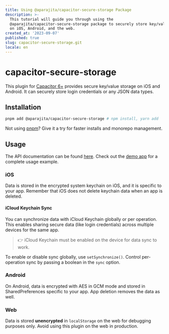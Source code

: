 ```yaml
---
title: Using @aparajita/capacitor-secure-storage Package
description: >-
  This tutorial will guide you through using the
  @aparajita/capacitor-secure-storage package to securely store key/value data
  on iOS, Android, and the web.
created_at: '2023-09-07'
published: true
slug: capacitor-secure-storage.git
locale: en
---
```


# capacitor-secure-storage

This plugin for [Capacitor 6+](https://capacitorjs.com) provides secure key/value storage on iOS and Android. It can securely store login credentials or any JSON data types.

## Installation

```sh
pnpm add @aparajita/capacitor-secure-storage # npm install, yarn add
```

Not using [pnpm](https://pnpm.js.org)? Give it a try for faster installs and monorepo management.

## Usage

The API documentation can be found [here](src/definitions.ts). Check out the [demo app](https://github.com/aparajita/capacitor-secure-storage-demo) for a complete usage example.

### iOS

Data is stored in the encrypted system keychain on iOS, and it is specific to your app. Remember that iOS does not delete keychain data when an app is deleted.

#### iCloud Keychain Sync

You can synchronize data with iCloud Keychain globally or per operation. This enables sharing secure data (like login credentials) across multiple devices for the same app.

> 👉 iCloud Keychain must be enabled on the device for data sync to work.

To enable or disable sync globally, use `setSynchronize()`. Control per-operation sync by passing a boolean in the `sync` option.

### Android

On Android, data is encrypted with AES in GCM mode and stored in SharedPreferences specific to your app. App deletion removes the data as well.

### Web

Data is stored **unencrypted** in `localStorage` on the web for debugging purposes only. Avoid using this plugin on the web in production.
```
```
